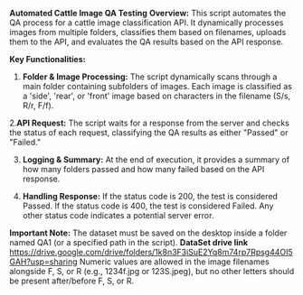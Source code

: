 **Automated Cattle Image QA Testing**
**Overview:**
This script automates the QA process for a cattle image classification API. It dynamically processes images from multiple folders, classifies them based on filenames, 
uploads them to the API, and evaluates the QA results based on the API response.

**Key Functionalities:**
1. **Folder & Image Processing:**
The script dynamically scans through a main folder containing subfolders of images.
Each image is classified as a 'side', 'rear', or 'front' image based on characters in the filename (S/s, R/r, F/f).

2.**API Request:**
The script waits for a response from the server and checks the status of each request, classifying the QA results as either "Passed" or "Failed."

3. **Logging & Summary:**
At the end of execution, it provides a summary of how many folders passed and how many failed based on the API response.

4. **Handling Response:**
If the status code is 200, the test is considered Passed.
If the status code is 400, the test is considered Failed.
Any other status code indicates a potential server error.

**Important Note:**
The dataset must be saved on the desktop inside a folder named QA1 (or a specified path in the script).
**DataSet drive link**
https://drive.google.com/drive/folders/1k8n3F3iSuE2Yq8m74rp7Rpsg44OI5GAH?usp=sharing
Numeric values are allowed in the image filenames alongside F, S, or R (e.g., 1234f.jpg or 123S.jpeg), but no other letters should be present after/before F, S, or R.
